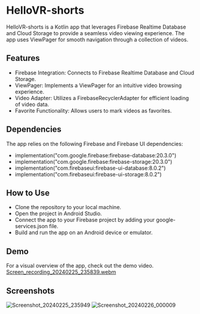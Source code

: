 # HelloVR-shorts
HelloVR-shorts is a Kotlin app that leverages Firebase Realtime Database and Cloud Storage to provide a seamless video viewing experience. The app uses ViewPager for smooth navigation through a collection of videos.

## Features
- Firebase Integration: Connects to Firebase Realtime Database and Cloud Storage.
- ViewPager: Implements a ViewPager for an intuitive video browsing experience.
- Video Adapter: Utilizes a FirebaseRecyclerAdapter for efficient loading of video data.
- Favorite Functionality: Allows users to mark videos as favorites.

## Dependencies
The app relies on the following Firebase and Firebase UI dependencies:
- implementation("com.google.firebase:firebase-database:20.3.0")
- implementation("com.google.firebase:firebase-storage:20.3.0")
- implementation("com.firebaseui:firebase-ui-database:8.0.2")
- implementation("com.firebaseui:firebase-ui-storage:8.0.2")

## How to Use
- Clone the repository to your local machine.
- Open the project in Android Studio.
- Connect the app to your Firebase project by adding your google-services.json file.
- Build and run the app on an Android device or emulator.

## Demo
For a visual overview of the app, check out the demo video.
[Screen_recording_20240225_235839.webm](https://github.com/prathvi02/HelloVR-Shorts/assets/73091532/85eef79e-2841-4998-be6b-08d4cc4cd164)

## Screenshots

![Screenshot_20240225_235949](https://github.com/prathvi02/HelloVR-Shorts/assets/73091532/fe53a89c-ec5a-44e3-832f-e84e1fdb2730)
![Screenshot_20240226_000009](https://github.com/prathvi02/HelloVR-Shorts/assets/73091532/f03e77e5-cb6e-499d-83c1-792dfc1a5e9b)

